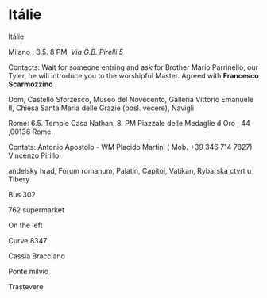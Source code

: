 # Itálie

Itálie 

Milano : 3.5. 8 PM, *Via G.B. Pirelli 5*

Contacts:
Wait for someone entring and ask for Brother Mario Parrinello, our Tyler, he will introduce you to the worshipful Master.
Agreed with **Francesco Scarmozzino**

Dom, Castello Sforzesco, Museo del Novecento, Galleria Vittorio Emanuele II, Chiesa Santa Maria delle Grazie (posl. vecere), Navigli

Rome: 6.5. Temple Casa Nathan, 8. PM
Piazzale delle Medaglie d'Oro , 44 ,00136 Rome.

Contats:
Antonio Apostolo - WM Placido Martini ( Mob. +39 346 714 7827)
Vincenzo Pirillo

andelsky hrad, Forum romanum, Palatin, Capitol, Vatikan, Rybarska ctvrt u Tibery

Bus 302

762 supermarket 

On the left 

Curve 8347

Cassia Bracciano 

Ponte milvio

Trastevere 

